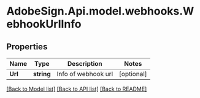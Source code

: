 # AdobeSign.Api.model.webhooks.WebhookUrlInfo
## Properties

Name | Type | Description | Notes
------------ | ------------- | ------------- | -------------
**Url** | **string** | Info of webhook url | [optional] 

[[Back to Model list]](../README.md#documentation-for-models) [[Back to API list]](../README.md#documentation-for-api-endpoints) [[Back to README]](../README.md)

